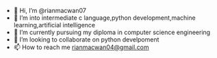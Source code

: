 - 👋 Hi, I’m @rianmacwan07
- 👀 I’m into intermediate c language,python development,machine learning,artificial intelligence
- 🌱 I’m currently  pursuing my diploma in computer science engineering
- 💞️ I’m looking to collaborate on python develpoment
- 📫 How to reach me rianmacwan04@gmail.com

<!---
rianmacwan07/rianmacwan07 is a ✨ special ✨ repository because its `README.md` (this file) appears on your GitHub profile.
You can click the Preview link to take a look at your changes.
--->
